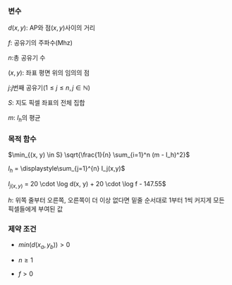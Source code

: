 
  

### 변수

$d(x, y)$: AP와 점$(x, y)$사이의 거리  

$f$: 공유기의 주파수(Mhz)  

$n$:총 공유기 수  

$(x,y)$: 좌표 평면 위의 임의의 점  

$j$:$j$번째 공유기$(1 \leq j \leq n, \, j \in \mathbb{N})$  

$S$: 지도 픽셀 좌표의 전체 집합  

$m$: $I_h$의 평균  



### 목적 함수

  

$\min_{(x, y) \in S} \sqrt{\frac{1}{n} \sum_{i=1}^n (m - I_h)^2}$  

$I_{h}$ = \displaystyle\sum_{j=1}^{n} I_j(x,y)$  

$I_{j(x,y)}$ = 20  \cdot  \log d(x, y) + 20  \cdot  \log f - 147.55$  

$h$: 위쪽 줄부터 오른쪽, 오른쪽이 더 이상 없다면 밑줄 순서대로 1부터 1씩 커지게 모든 픽셀들에게 부여된 값  

### 제약 조건

- $min{(d(x_a, y_b))}>0$  

- $n\ge 1$  

- $f\gt 0$  